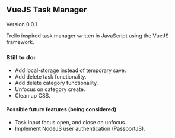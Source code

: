 ## VueJS Task Manager
Version 0.0.1

Trello inspired task manager written in JavaScript using the VueJS framework.

### Still to do:
* Add local-storage instead of temporary save.
* Add delete task functionality.
* Add delete category functionality.
* Unfocus on category create.
* Clean up CSS.

#### Possible future features (being considered)
* Task input focus open, and close on unfocus.
* Implement NodeJS user authentication (PassportJS).
